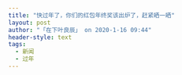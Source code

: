 ```yaml
---
title: "快过年了，你们的红包年终奖该出炉了，赶紧晒一晒"
layout: post
author: "「在下叶良辰」 on 2020-1-16 09:44"
header-style: text
tags:
  - 新闻
  - 过年
---
```


<head></head>
<body>
 <br>
</body>


